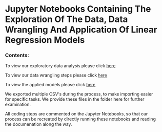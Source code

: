 # Jupyter Notebooks Containing The Exploration Of The Data, Data Wrangling And Application Of Linear Regression Models
### Contents:

To view our exploratory data analysis please click [here](https://github.com/Caparisun/data_mid_bootcamp_project_regression/blob/master/Notebooks_and_data/Basic_eda.ipynb)

To view our data wrangling steps please click [here](https://github.com/Caparisun/Linear_Regression_Project/blob/master/Notebooks_and_data/2.Datawrangling.ipynb)

To view the applied models please click [here](https://github.com/Caparisun/Linear_Regression_Project/blob/master/Notebooks_and_data/3.Applying_Model.ipynb)

We exported multiple CSV's during the process, to make importing easier for specific tasks. We provide these files in the folder here for further examination.

All coding steps are commented on the Jupyter Notebooks, so that our process can be recreated by directly running these notebooks and reading the documenation along the way.
